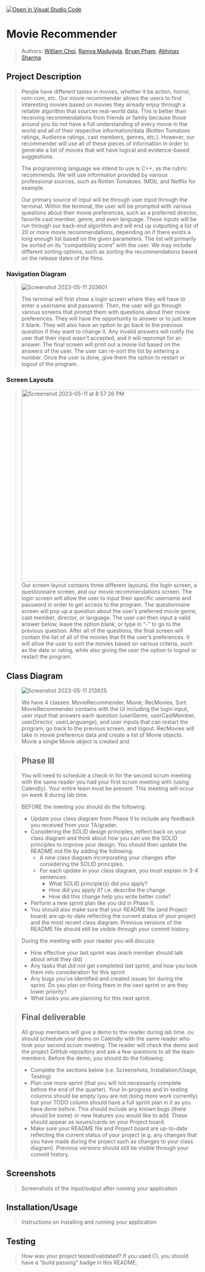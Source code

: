 [![Open in Visual Studio Code](https://classroom.github.com/assets/open-in-vscode-718a45dd9cf7e7f842a935f5ebbe5719a5e09af4491e668f4dbf3b35d5cca122.svg)](https://classroom.github.com/online_ide?assignment_repo_id=10951875&assignment_repo_type=AssignmentRepo)
# Movie Recommender
 > Authors: [William Choi](https://github.com/williamjaec), [Ramya Madugula](https://github.com/ramyaxmad), [Bryan Pham](https://github.com/Bryanpham004), [Abhinav Sharma](https://github.com/abhnv-shrma)

## Project Description
> People have different tastes in movies, whether it be action, horror, rom-com, etc. Our movie recommender allows the users to find interesting movies based on movies they already enjoy through a reliable algorithm that sources real-world data. This is better than receiving recommendations from friends or family because those around you do not have a full understanding of every movie in the world and all of their respective information/data (Rotten Tomatoes ratings, Audience ratings, cast members, genres, etc.). However, our recommender will use all of these pieces of information in order to generate a list of movies that will have logical and evidence-based suggestions.
> 
> The programming language we intend to use is C++, as the rubric recommends. We will use information provided by various professional sources, such as Rotten Tomatoes. IMDb, and Netflix for example.
> 
> Our primary source of input will be through user input through the terminal. Within the terminal, the user will be prompted with various questions about their movie preferences, such as a preferred director, favorite cast member, genre, and even language. These inputs will be run through our back-end algorithm and will end up outputting a list of 20 or more movie recommendations, depending on if there exists a long enough list based on the given parameters. The list will primarily be sorted on its “compatibility score” with the user. We may include different sorting options, such as sorting the recommendations based on the release dates of the films.
>
### Navigation Diagram
> ![Screenshot 2023-05-11 203601](https://github.com/cs100/final-project-rmadu002-ashar165-wchoi053-bpham082/assets/129914516/f9e59ca4-617d-4630-8dcb-a34843c919ca)
> 
> The terminal will first show a login screen where they will have to enter a username and password. Then, the user will go through various screens that prompt them with questions about their movie preferences. They will have the opportunity to answer or to just leave it blank. They will also have an option to go back to the previous question if they want to change it. Any invalid answers will notify the user that their input wasn't accepted, and it will reprompt for an answer. The final screen will print out a movie list based on the answers of the user. The user can re-sort the list by entering a number. Once the user is done, give them the option to restart or logout of the program.


### Screen Layouts
 > <img width="503" alt="Screenshot 2023-05-11 at 8 57 26 PM" src="https://github.com/cs100/final-project-rmadu002-ashar165-wchoi053-bpham082/assets/114566035/56cbd3bf-b581-440b-a369-2049b879b549">
 > Our screen layout contains three different layoutsL the login screen, a questionnaire screen, and our movie recommendations screen. The login screen will allow the user to input their specific username and password in order to get access to the program. The questionnaire screen will pop up a question about the user’s preferred movie genre, cast member, director, or language. The user can then input a valid answer below, leave the option blank, or type in “-” to go to the previous question. After all of the questions, the final screen will contain the list of all of the movies that fit the user’s preferences. It will allow the user to sort the movies based on various criteria, such as the date or rating, while also giving the user the option to logout or restart the program. 


## Class Diagram
 > ![Screenshot 2023-05-11 213925](https://github.com/cs100/final-project-rmadu002-ashar165-wchoi053-bpham082/assets/129914516/c91b30fc-9030-4330-93bd-34f560410f91)
 > 
 > We have 4 classes: MovieRecommender, Movie, RecMovies, Sort. 
 > MovieRecommender 
 > contains with the UI including the login input, user input that answers each question (userGenre, userCastMember, userDirector, userLanguange), and user inputs that can restart the program, go back to the previous screen, and logout. 
 > RecMovies
 > will take in movie preference data and create a list of Movie objects.
 > Movie
 > a single Movie object is created and 

 > ## Phase III
 > You will need to schedule a check-in for the second scrum meeting with the same reader you had your first scrum meeting with (using Calendly). Your entire team must be present. This meeting will occur on week 8 during lab time.
 
 > BEFORE the meeting you should do the following:
 > * Update your class diagram from Phase II to include any feedback you received from your TA/grader.
 > * Considering the SOLID design principles, reflect back on your class diagram and think about how you can use the SOLID principles to improve your design. You should then update the README.md file by adding the following:
 >   * A new class diagram incorporating your changes after considering the SOLID principles.
 >   * For each update in your class diagram, you must explain in 3-4 sentences:
 >     * What SOLID principle(s) did you apply?
 >     * How did you apply it? i.e. describe the change.
 >     * How did this change help you write better code?
 > * Perform a new sprint plan like you did in Phase II.
 > * You should also make sure that your README file (and Project board) are up-to-date reflecting the current status of your project and the most recent class diagram. Previous versions of the README file should still be visible through your commit history.
 
> During the meeting with your reader you will discuss: 
 > * How effective your last sprint was (each member should talk about what they did)
 > * Any tasks that did not get completed last sprint, and how you took them into consideration for this sprint
 > * Any bugs you've identified and created issues for during the sprint. Do you plan on fixing them in the next sprint or are they lower priority?
 > * What tasks you are planning for this next sprint.

 
 > ## Final deliverable
 > All group members will give a demo to the reader during lab time. ou should schedule your demo on Calendly with the same reader who took your second scrum meeting. The reader will check the demo and the project GitHub repository and ask a few questions to all the team members. 
 > Before the demo, you should do the following:
 > * Complete the sections below (i.e. Screenshots, Installation/Usage, Testing)
 > * Plan one more sprint (that you will not necessarily complete before the end of the quarter). Your In-progress and In-testing columns should be empty (you are not doing more work currently) but your TODO column should have a full sprint plan in it as you have done before. This should include any known bugs (there should be some) or new features you would like to add. These should appear as issues/cards on your Project board.
 > * Make sure your README file and Project board are up-to-date reflecting the current status of your project (e.g. any changes that you have made during the project such as changes to your class diagram). Previous versions should still be visible through your commit history. 
 
 ## Screenshots
 > Screenshots of the input/output after running your application
 ## Installation/Usage
 > Instructions on installing and running your application
 ## Testing
 > How was your project tested/validated? If you used CI, you should have a "build passing" badge in this README.
 
